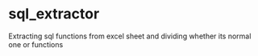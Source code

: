 # sql_extractor
Extracting sql functions from excel sheet and dividing whether its normal one or functions
